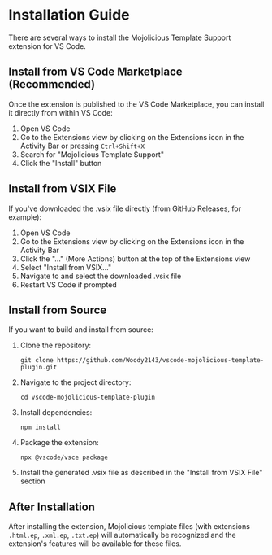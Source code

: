 # Installation Guide

There are several ways to install the Mojolicious Template Support extension for VS Code.

## Install from VS Code Marketplace (Recommended)

Once the extension is published to the VS Code Marketplace, you can install it directly from within VS Code:

1. Open VS Code
2. Go to the Extensions view by clicking on the Extensions icon in the Activity Bar or pressing `Ctrl+Shift+X`
3. Search for "Mojolicious Template Support"
4. Click the "Install" button

## Install from VSIX File

If you've downloaded the .vsix file directly (from GitHub Releases, for example):

1. Open VS Code
2. Go to the Extensions view by clicking on the Extensions icon in the Activity Bar
3. Click the "..." (More Actions) button at the top of the Extensions view
4. Select "Install from VSIX..."
5. Navigate to and select the downloaded .vsix file
6. Restart VS Code if prompted

## Install from Source

If you want to build and install from source:

1. Clone the repository:

   ```shell
   git clone https://github.com/Woody2143/vscode-mojolicious-template-plugin.git
   ```

2. Navigate to the project directory:

   ```shell
   cd vscode-mojolicious-template-plugin
   ```

3. Install dependencies:

   ```shell
   npm install
   ```

4. Package the extension:

   ```shell
   npx @vscode/vsce package
   ```

5. Install the generated .vsix file as described in the "Install from VSIX File" section

## After Installation

After installing the extension, Mojolicious template files (with extensions `.html.ep`, `.xml.ep`, `.txt.ep`) will automatically be recognized and the extension's features will be available for these files.
